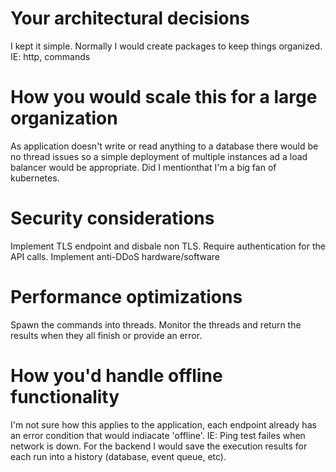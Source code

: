 
# Your architectural decisions

I kept it simple. Normally I would create packages to keep things organized. IE: http, commands

# How you would scale this for a large organization

As application doesn't write or read anything to a database there would be no thread issues so a simple deployment of multiple instances ad a load balancer would be appropriate. Did I mentionthat I'm a big fan of kubernetes.

# Security considerations

Implement TLS endpoint and disbale non TLS.
Require authentication for the API calls.
Implement anti-DDoS hardware/software

# Performance optimizations

Spawn the commands into threads. Monitor the threads and return the results when they all finish or provide an error.

# How you'd handle offline functionality

I'm not sure how this applies to the application, each endpoint already has an error condition that would indiacate 'offline'. IE: Ping test failes when network is down.
For the backend I would save the execution results for each run into a history (database, event queue, etc).
